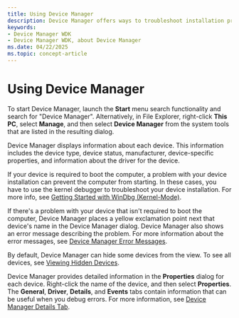 ```yaml
---
title: Using Device Manager
description: Device Manager offers ways to troubleshoot installation problems with your drivers and devices.
keywords:
- Device Manager WDK
- Device Manager WDK, about Device Manager
ms.date: 04/22/2025
ms.topic: concept-article
---
```


# Using Device Manager

To start Device Manager, launch the **Start** menu search functionality and search for "Device Manager". Alternatively, in File Explorer, right-click **This PC**, select **Manage**, and then select **Device Manager** from the system tools that are listed in the resulting dialog.

Device Manager displays information about each device. This information includes the device type, device status, manufacturer, device-specific properties, and information about the driver for the device.

If your device is required to boot the computer, a problem with your device installation can prevent the computer from starting. In these cases, you have to use the kernel debugger to troubleshoot your device installation. For more info, see [Getting Started with WinDbg (Kernel-Mode)](../debugger/getting-started-with-windbg--kernel-mode-.md).

If there's a problem with your device that isn't required to boot the computer, Device Manager places a yellow exclamation point next that device's name in the Device Manager dialog. Device Manager also shows an error message describing the problem. For more information about the error messages, see [Device Manager Error Messages](device-manager-error-messages.md).

By default, Device Manager can hide some devices from the view. To see all devices, see [Viewing Hidden Devices](viewing-hidden-devices.md).

Device Manager provides detailed information in the **Properties** dialog for each device. Right-click the name of the device, and then select **Properties**. The **General**, **Driver**, **Details**, and **Events** tabs contain information that can be useful when you debug errors. For more information, see [Device Manager Details Tab](device-manager-details-tab.md).
